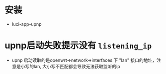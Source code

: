 # 安装
* luci-app-upnp

# upnp启动失败提示没有 `listening_ip`
* upnp 启动读取的是openwrt->network->interfaces 下 "lan" 接口的地址，注意是小写的lan, 大小写不匹配都会导致无法获取监听的ip